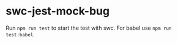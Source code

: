 # swc-jest-mock-bug
Run `npm run test` to start the test with swc. For babel use `npm run test:babel`.
